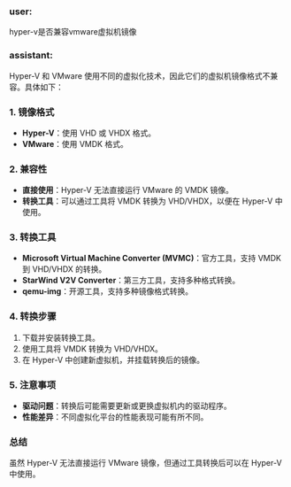 ### user: 

hyper-v是否兼容vmware虚拟机镜像

### assistant: 

Hyper-V 和 VMware 使用不同的虚拟化技术，因此它们的虚拟机镜像格式不兼容。具体如下：

### 1. **镜像格式**
- **Hyper-V**：使用 VHD 或 VHDX 格式。
- **VMware**：使用 VMDK 格式。

### 2. **兼容性**
- **直接使用**：Hyper-V 无法直接运行 VMware 的 VMDK 镜像。
- **转换工具**：可以通过工具将 VMDK 转换为 VHD/VHDX，以便在 Hyper-V 中使用。

### 3. **转换工具**
- **Microsoft Virtual Machine Converter (MVMC)**：官方工具，支持 VMDK 到 VHD/VHDX 的转换。
- **StarWind V2V Converter**：第三方工具，支持多种格式转换。
- **qemu-img**：开源工具，支持多种镜像格式转换。

### 4. **转换步骤**
1. 下载并安装转换工具。
2. 使用工具将 VMDK 转换为 VHD/VHDX。
3. 在 Hyper-V 中创建新虚拟机，并挂载转换后的镜像。

### 5. **注意事项**
- **驱动问题**：转换后可能需要更新或更换虚拟机内的驱动程序。
- **性能差异**：不同虚拟化平台的性能表现可能有所不同。

### 总结
虽然 Hyper-V 无法直接运行 VMware 镜像，但通过工具转换后可以在 Hyper-V 中使用。
